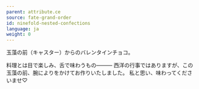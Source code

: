 ```yaml
---
parent: attribute.ce
source: fate-grand-order
id: ninefold-nested-confections
language: ja
weight: 0
---
```


玉藻の前（キャスター）からのバレンタインチョコ。

料理とは目で楽しみ、舌で味わうもの―――
西洋の行事ではありますが、この玉藻の前、腕によりをかけてお作りいたしました。
私と思い、味わってくださいませ♡
